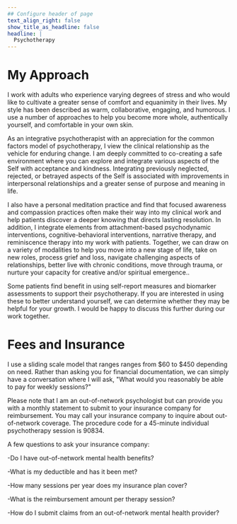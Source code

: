 ```yaml
---
## Configure header of page
text_align_right: false
show_title_as_headline: false
headline: |
  Psychotherapy
---
```


<!-- this is a subheadline -->
# My Approach

I work with adults who experience varying degrees of stress and who would like to cultivate a greater sense of comfort and equanimity in their lives. My style has been described as warm, collaborative, engaging, and humorous. I use a number of approaches to help you become more whole, authentically yourself, and comfortable in your own skin.

As an integrative psychotherapist with an appreciation for the common factors model of psychotherapy, I view the clinical relationship as the vehicle for enduring change. I am deeply committed to co-creating a safe environment where you can explore and integrate various aspects of the Self with acceptance and kindness. Integrating previously neglected, rejected, or betrayed aspects of the Self is associated with improvements in interpersonal relationships and a greater sense of purpose and meaning in life.

I also have a personal meditation practice and find that focused awareness and compassion practices often make their way into my clinical work and help patients discover a deeper knowing that directs lasting resolution. In addition, I integrate elements from attachment-based psychodynamic interventions, cognitive-behavioral interventions, narrative therapy, and reminiscence therapy into my work with patients. Together, we can draw on a variety of modalities to help you move into a new stage of life, take on new roles, process grief and loss, navigate challenging aspects of relationships, better live with chronic conditions, move through trauma, or nurture your capacity for creative and/or spiritual emergence..

Some patients find benefit in using self-report measures and biomarker assessments to support their psychotherapy. If you are interested in using these to better understand yourself, we can determine whether they may be helpful for your growth. I would be happy to discuss this further during our work together.

# Fees and Insurance

I use a sliding scale model that ranges ranges from \$60 to \$450 depending on need. Rather than asking you for financial documentation, we can simply have a conversation where I will ask, "What would you reasonably be able to pay for weekly sessions?" 

Please note that I am an out-of-network psychologist but can provide you with a monthly statement to submit to your insurance company for reimbursement. You may call your insurance company to inquire about out-of-network coverage. The procedure code for a 45-minute individual psychotherapy session is 90834.

A few questions to ask your insurance company:

-Do I have out-of-network mental health benefits?

-What is my deductible and has it been met?

-How many sessions per year does my insurance plan cover?

-What is the reimbursement amount per therapy session?

-How do I submit claims from an out-of-network mental health provider?


























